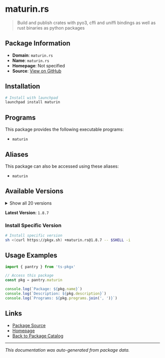 # maturin.rs

> Build and publish crates with pyo3, cffi and uniffi bindings as well as rust binaries as python packages

## Package Information

- **Domain**: `maturin.rs`
- **Name**: `maturin.rs`
- **Homepage**: Not specified
- **Source**: [View on GitHub](https://github.com/pkgxdev/pantry/tree/main/projects/maturin.rs/package.yml)

## Installation

```bash
# Install with launchpad
launchpad install maturin
```

## Programs

This package provides the following executable programs:

- `maturin`

## Aliases

This package can also be accessed using these aliases:

- `maturin`

## Available Versions

<details>
<summary>Show all 20 versions</summary>

- `1.8.7`, `1.8.6`, `1.8.5`, `1.8.3`, `1.8.2`
- `1.8.1`, `1.8.0`, `1.7.8`, `1.7.7`, `1.7.6`
- `1.7.5`, `1.7.4`, `1.7.3`, `1.7.2`, `1.7.1`
- `1.7.0`, `1.6.0`, `1.5.1`, `1.5.0`, `1.4.0`

</details>

**Latest Version**: `1.8.7`

### Install Specific Version

```bash
# Install specific version
sh <(curl https://pkgx.sh) +maturin.rs@1.8.7 -- $SHELL -i
```

## Usage Examples

```typescript
import { pantry } from 'ts-pkgx'

// Access this package
const pkg = pantry.maturin

console.log(`Package: ${pkg.name}`)
console.log(`Description: ${pkg.description}`)
console.log(`Programs: ${pkg.programs.join(', ')}`)
```

## Links

- [Package Source](https://github.com/pkgxdev/pantry/tree/main/projects/maturin.rs/package.yml)
- [Homepage](#)
- [Back to Package Catalog](../package-catalog.md)

---

*This documentation was auto-generated from package data.*
